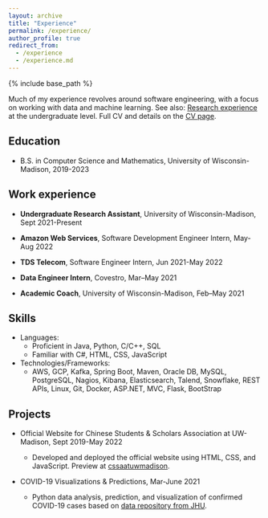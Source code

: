 ```yaml
---
layout: archive
title: "Experience"
permalink: /experience/
author_profile: true
redirect_from:
  - /experience
  - /experience.md
---
```


{% include base_path %}

Much of my experience revolves around software engineering, with a focus on working with data and machine learning. See also: [Research experience](https://ryansun117.github.io/research/) at the undergraduate level. Full CV and details on the [CV page](https://ryansun117.github.io/cv/).

## Education

* B.S. in Computer Science and Mathematics, University of Wisconsin-Madison, 2019-2023

## Work experience

* **Undergraduate Research Assistant**, University of Wisconsin-Madison, Sept 2021-Present

* **Amazon Web Services**, Software Development Engineer Intern, May-Aug 2022

* **TDS Telecom**, Software Engineer Intern, Jun 2021-May 2022

* **Data Engineer Intern**, Covestro, Mar–May 2021

* **Academic Coach**, University of Wisconsin-Madison, Feb–May 2021
  
## Skills

* Languages: 
  * Proficient in Java, Python, C/C++, SQL 
  * Familiar with C#, HTML, CSS, JavaScript
* Technologies/Frameworks:
  * AWS, GCP, Kafka, Spring Boot, Maven, Oracle DB, MySQL, PostgreSQL, Nagios, Kibana, Elasticsearch, Talend, Snowflake, REST APIs, Linux, Git, Docker, ASP.NET, MVC, Flask, BootStrap

## Projects

* Official Website for Chinese Students & Scholars Association at UW-Madison, Sept 2019-May 2022
  * Developed and deployed the official website using HTML, CSS, and JavaScript. Preview at [cssaatuwmadison](http://www.cssaatuwmadison.com.cn/).

* COVID-19 Visualizations & Predictions, Mar-June 2021
  * Python data analysis, prediction, and visualization of confirmed COVID-19 cases based on [data repository from JHU](https://github.com/CSSEGISandData/COVID-19).
